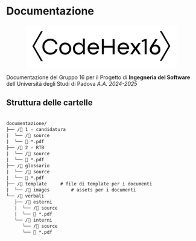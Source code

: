 # Documentazione
<p align=center>
<img src="https://github.com/CodeHex16/documentazione/blob/main/template/images/logo_extended_b.webp" width=400 alt="CodeHex16 Logo">
</p>

Documentazione del Gruppo 16 per il Progetto di **Ingegneria del Software** dell'Università degli Studi di Padova _A.A. 2024-2025_

## Struttura delle cartelle
```

documentazione/
├── /📁 1 - candidatura
|  └── /📁 source
|  └── 📄 *.pdf
├── /📁 2 - RTB
|  └── /📁 source
|  └── 📄 *.pdf
├── /📁 glossario
|  └── /📁 source
|  └── 📄 *.pdf
├── /📁 template		# file di template per i documenti
|  └── /📁 images		# assets per i documenti
└── /📁 verbali
   ├── /📁 esterni
   |  └── /📁 source
   |  └── 📄 *.pdf
   └── /📁 interni
      └── /📁 source
      └── 📄 *.pdf


```